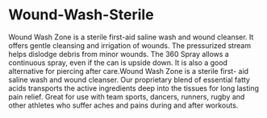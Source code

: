 # Wound-Wash-Sterile
Wound Wash Zone is a sterile first-aid saline wash and wound cleanser.  It offers gentle cleansing and irrigation of wounds.  The pressurized stream helps dislodge debris from minor wounds.  The 360 Spray allows a continuous spray, even if the can is upside down.  It is also a good alternative for piercing after care.Wound Wash Zone is a sterile first- aid saline wash and wound cleanser. Our proprietary blend of essential fatty acids transports the active ingredients deep into the tissues for long lasting pain relief. Great for use with team sports, dancers, runners, rugby and other athletes who suffer aches and pains during and after workouts.
